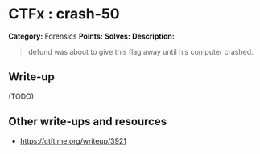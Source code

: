 # CTFx : crash-50

**Category:** Forensics
**Points:** 
**Solves:** 
**Description:**

> defund was about to give this flag away until his computer crashed.

## Write-up

(TODO)

## Other write-ups and resources

* https://ctftime.org/writeup/3921
